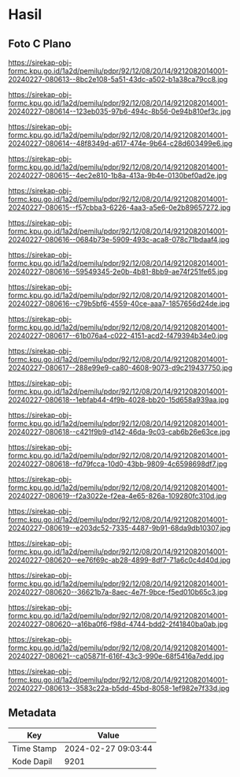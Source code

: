# Hasil

## Foto C Plano

https://sirekap-obj-formc.kpu.go.id/1a2d/pemilu/pdpr/92/12/08/20/14/9212082014001-20240227-080613--8bc2e108-5a51-43dc-a502-b1a38ca79cc8.jpg

https://sirekap-obj-formc.kpu.go.id/1a2d/pemilu/pdpr/92/12/08/20/14/9212082014001-20240227-080614--123eb035-97b6-494c-8b56-0e94b810ef3c.jpg

https://sirekap-obj-formc.kpu.go.id/1a2d/pemilu/pdpr/92/12/08/20/14/9212082014001-20240227-080614--48f8349d-a617-474e-9b64-c28d603499e6.jpg

https://sirekap-obj-formc.kpu.go.id/1a2d/pemilu/pdpr/92/12/08/20/14/9212082014001-20240227-080615--4ec2e810-1b8a-413a-9b4e-0130bef0ad2e.jpg

https://sirekap-obj-formc.kpu.go.id/1a2d/pemilu/pdpr/92/12/08/20/14/9212082014001-20240227-080615--f57cbba3-6226-4aa3-a5e6-0e2b89657272.jpg

https://sirekap-obj-formc.kpu.go.id/1a2d/pemilu/pdpr/92/12/08/20/14/9212082014001-20240227-080616--0684b73e-5909-493c-aca8-078c71bdaaf4.jpg

https://sirekap-obj-formc.kpu.go.id/1a2d/pemilu/pdpr/92/12/08/20/14/9212082014001-20240227-080616--59549345-2e0b-4b81-8bb9-ae74f251fe65.jpg

https://sirekap-obj-formc.kpu.go.id/1a2d/pemilu/pdpr/92/12/08/20/14/9212082014001-20240227-080616--c79b5bf6-4559-40ce-aaa7-1857656d24de.jpg

https://sirekap-obj-formc.kpu.go.id/1a2d/pemilu/pdpr/92/12/08/20/14/9212082014001-20240227-080617--61b076a4-c022-4151-acd2-f479394b34e0.jpg

https://sirekap-obj-formc.kpu.go.id/1a2d/pemilu/pdpr/92/12/08/20/14/9212082014001-20240227-080617--288e99e9-ca80-4608-9073-d9c219437750.jpg

https://sirekap-obj-formc.kpu.go.id/1a2d/pemilu/pdpr/92/12/08/20/14/9212082014001-20240227-080618--1ebfab44-4f9b-4028-bb20-15d658a939aa.jpg

https://sirekap-obj-formc.kpu.go.id/1a2d/pemilu/pdpr/92/12/08/20/14/9212082014001-20240227-080618--c421f9b9-d142-46da-9c03-cab6b26e63ce.jpg

https://sirekap-obj-formc.kpu.go.id/1a2d/pemilu/pdpr/92/12/08/20/14/9212082014001-20240227-080618--fd79fcca-10d0-43bb-9809-4c6598698df7.jpg

https://sirekap-obj-formc.kpu.go.id/1a2d/pemilu/pdpr/92/12/08/20/14/9212082014001-20240227-080619--f2a3022e-f2ea-4e65-826a-109280fc310d.jpg

https://sirekap-obj-formc.kpu.go.id/1a2d/pemilu/pdpr/92/12/08/20/14/9212082014001-20240227-080619--e203dc52-7335-4487-9b91-68da9db10307.jpg

https://sirekap-obj-formc.kpu.go.id/1a2d/pemilu/pdpr/92/12/08/20/14/9212082014001-20240227-080620--ee76f69c-ab28-4899-8df7-71a6c0c4d40d.jpg

https://sirekap-obj-formc.kpu.go.id/1a2d/pemilu/pdpr/92/12/08/20/14/9212082014001-20240227-080620--36621b7a-8aec-4e7f-9bce-f5ed010b65c3.jpg

https://sirekap-obj-formc.kpu.go.id/1a2d/pemilu/pdpr/92/12/08/20/14/9212082014001-20240227-080620--a16ba0f6-f98d-4744-bdd2-2f41840ba0ab.jpg

https://sirekap-obj-formc.kpu.go.id/1a2d/pemilu/pdpr/92/12/08/20/14/9212082014001-20240227-080621--ca05871f-616f-43c3-990e-68f5416a7edd.jpg

https://sirekap-obj-formc.kpu.go.id/1a2d/pemilu/pdpr/92/12/08/20/14/9212082014001-20240227-080613--3583c22a-b5dd-45bd-8058-1ef982e7f33d.jpg


## Metadata

| Key        | Value               |
| ---------- | ------------------- |
| Time Stamp | 2024-02-27 09:03:44 |
| Kode Dapil | 9201                |



